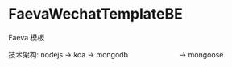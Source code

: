 # FaevaWechatTemplateBE
Faeva 模板

技术架构: nodejs -> koa
                      -> mongodb
                          -> mongoose

        
